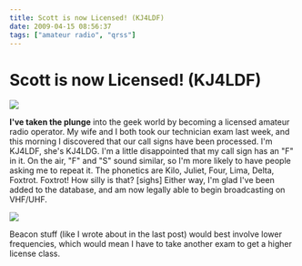 ```yaml
---
title: Scott is now Licensed! (KJ4LDF)
date: 2009-04-15 08:56:37
tags: ["amateur radio", "qrss"]
---
```


# Scott is now Licensed! (KJ4LDF)

<div class="text-center img-border">

![](qrss.jpg)

</div>

__I've taken the plunge__ into the geek world by becoming a licensed amateur radio operator. My wife and I both took our technician exam last week, and this morning I discovered that our call signs have been processed. I'm KJ4LDF, she's KJ4LDG. I'm a little disappointed that my call sign has an "F" in it. On the air, "F" and "S" sound similar, so I'm more likely to have people asking me to repeat it. The phonetics are Kilo, Juliet, Four, Lima, Delta, Foxtrot. Foxtrot! How silly is that? [sighs] Either way, I'm glad I've been added to the database, and am now legally able to begin broadcasting on VHF/UHF.

<div class="text-center img-border">

[![](radiospec_thumb.jpg)](radiospec.png)

</div>

Beacon stuff (like I wrote about in the last post) would best involve lower frequencies, which would mean I have to take another exam to get a higher license class.